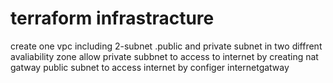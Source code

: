 # terraform infrastracture 
create one vpc including 2-subnet .public and private subnet in two diffrent avaliability zone 
allow private subbnet to access to internet by creating nat gatway 
public subnet to access internet by configer internetgatway
